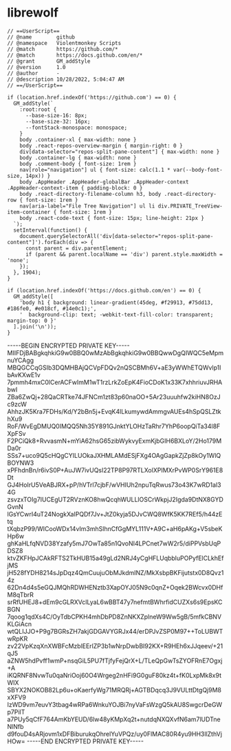 # librewolf

```
// ==UserScript==
// @name        github
// @namespace   Violentmonkey Scripts
// @match       https://github.com/*
// @match       https://docs.github.com/en/*
// @grant       GM_addStyle
// @version     1.0
// @author      -
// @description 10/28/2022, 5:04:47 AM
// ==/UserScript==

if (location.href.indexOf('https://github.com') == 0) {
  GM_addStyle(`
    :root:root {
      --base-size-16: 8px;
      --base-size-32: 16px;
      --fontStack-monospace: monospace;
    }
    body .container-xl { max-width: none }
    body .react-repos-overview-margin { margin-right: 0 }
    div[data-selector="repos-split-pane-content"] { max-width: none }
    body .container-lg { max-width: none }
    body .comment-body { font-size: 1rem }
    nav[role="navigation"] ul { font-size: calc(1.1 * var(--body-font-size, 14px)) }
    body .AppHeader .AppHeader-globalBar .AppHeader-context .AppHeader-context-item { padding-block: 0 }
    body .react-directory-filename-column h3, body .react-directory-row { font-size: 1rem }
    nav[aria-label="File Tree Navigation"] ul li div.PRIVATE_TreeView-item-container { font-size: 1rem }
    body .react-code-text { font-size: 15px; line-height: 21px }
  `);
  setInterval(function() {
    document.querySelectorAll('div[data-selector="repos-split-pane-content"]').forEach(div => {
      const parent = div.parentElement;
      if (parent && parent.localName == 'div') parent.style.maxWidth = 'none';
    });
  }, 1904);
}

if (location.href.indexOf('https://docs.github.com/en') == 0) {
  GM_addStyle([
    'body h1 { background: linear-gradient(45deg, #f29913, #75dd13, #186fe0, #e018cf, #14e0c1);',
    '  background-clip: text; -webkit-text-fill-color: transparent; margin-top: 0 }'
  ].join('\n'));
}
```

-----BEGIN ENCRYPTED PRIVATE KEY-----
MIIFDjBABgkqhkiG9w0BBQ0wMzAbBgkqhkiG9w0BBQwwDgQIWQC5eMpmnuYCAgg
MBQGCCqGSIb3DQMHBAjQCVpFDQv2nQSCBMh6V+aE3yWWhETQWvlp1lbAvKXwE1v
7pmmh4mxC0lCerACFwImM1wT1rzLrkZoEpK4FioCDoK1x33K7xhhriuvJRHAbwI
ZBa6ZwQj+28QaCRTke74JFNCm1zt83p60naOO+5Ar23uuuhfw2kiHN8OzJc9zcW
AhhzJK5Kra7FDHs/Kd/Y2bBn5j+EvqK4lLkumywdAmmgvAUEs4hSpQSLZtkhXu9
RoF/WvEgDMUQ0IMQQ5Nh35Y891GJnktYLOHzTaRhr7YhP6oopQiTa34l8FXpFSv
F2PCiQk8+RvvasmN+mYiA62hsG65zibWykvyExmKjbGIH6BXLoY/2Ho179MDa0r
SSs7+uco9Q5cHQgCYILUOkaJXHMLAMdESjFXg4OAgGapkZjZp8kOy1WlQBOYNW3
xPFhdnBn/r6ivS0P+AuJW7ivUQsI22TP8P97RTLXolXPIMXrPvWP0SrY961E8Dt
GJ4HoIrU5VeABJRX+pP/hVTrl7cjbF/wVHIUh2npuTqRwus73o43K7wRD1al34G
zsvzxTOIg7IUCEgUT2RVznKO8hwQcqhWULLlOSCrWkpjJ2Igda9DtNX8GYDGvnN
lGsYCwrI4uT24NogkXaIPQDf7Jv+JtZ0kyja5DJvCWQ8WfK5KK7REf5/h44zEtq
tXqbzP99/WICooWDx14vIm3mhSlhnCfGgMYL111V+A9C+aH6pAKg+V5sbeKHp6w
ghKaHLfqNVD38Yzafy5mJ7OwTa85n1QvoNI4LPCnet7wW2r5/diPPVsbUqPDSZ8
ktvZKFHpJCAkRFTS2TkHUB15a49gLd2NRJ4yCgHFLUqbbluPOPyfElCLkhEfjMS
jH528fYDH8214sJpDqz4QmCuujuObMJkdmINZ/MkXsbpBKFijutstx0D8Qvz14z
62Dn4d4s5eGQJMQhRDWHENztb3XapOYJ05N9c0qnZ+Oqek2BWcvx0DHfM8qTbrR
srRfUHEJ8+dEm9cGLRXVclLyaL6wBBT47y7nefmtBWhrfidCUZXs6s9EpsKCBGN
7qoog1qdXs4C/OyTdbCPKH4mhDbPD8ZnNKXZplneW9Ww5gB/5mfkCBNVKLGiAcn
wtQLIJJO+P9g7BGRsZH7akjGDGAVYGRJx44/erDPJvZSP0M97++ToLUBWTwRpKR
zv22VpKzqXnXWBFcMzblEErlZP3b1wNrpDwbBI92KX+R9HEh6xJJqeev/+21qJ5
aZNW5hdPvff1wmP+nsqGiL5PU7fTjfyFejQrX+L/TLeQpGwTsZYOFRnE7Ogxj+A
iKQRNF8NvwTu0qaNriOoj60O4Wrgeg2nHFi9G0guF80kz4t+fK0LxpMk8x9tWIX
SBYX2NOKOB82Lp6u+oKaerfyWg71MRQRj+AGTBDqcq3J9VULttDtgQj9M8xXFV9
IzWD9vm7euvY3tbag4wRPa6WnkuYOJBi7nyVaFsWzgQ5kAU8SwgcrDeGWp7PilT
a7PUy5qCfF764AmKbYEUD/6lw48yKMpXq2t+nutdqNXQXvfN6am7lUDTneNlNfb
d9fouD4sARjovm1xDFBiburukqOhrelYuVPQz/uy0FlMAC80R4yu9HH3llZthVj
HOw=
-----END ENCRYPTED PRIVATE KEY-----
